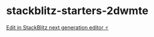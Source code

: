 # stackblitz-starters-2dwmte

[Edit in StackBlitz next generation editor ⚡️](https://stackblitz.com/~/github.com/venusc09/stackblitz-starters-2dwmte)